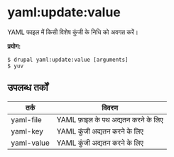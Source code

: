 # yaml:update:value
YAML फाइल में किसी विशेष कुंजी के निधि को अवगत करें।

**प्रयोग:**
```
$ drupal yaml:update:value [arguments]
$ yuv  
```

## उपलब्ध तर्कों
तर्क | विवरण
---------|-------------
yaml-file | YAML फ़ाइल के पथ अद्यतन करने के लिए
yaml-key | YAML कुंजी अद्यतन करने के लिए
yaml-value | YAML कुंजी अद्यतन करने के लिए
